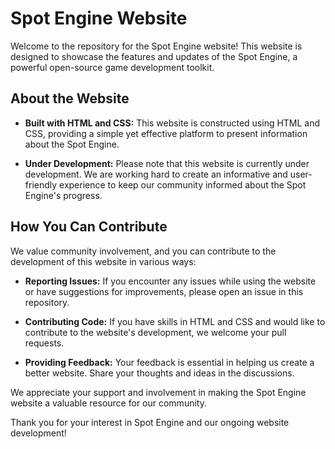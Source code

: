 # Spot Engine Website

Welcome to the repository for the Spot Engine website! This website is designed to showcase the features and updates of the Spot Engine, a powerful open-source game development toolkit.

## About the Website

- **Built with HTML and CSS:** This website is constructed using HTML and CSS, providing a simple yet effective platform to present information about the Spot Engine.

- **Under Development:** Please note that this website is currently under development. We are working hard to create an informative and user-friendly experience to keep our community informed about the Spot Engine's progress.

## How You Can Contribute

We value community involvement, and you can contribute to the development of this website in various ways:

- **Reporting Issues:** If you encounter any issues while using the website or have suggestions for improvements, please open an issue in this repository.

- **Contributing Code:** If you have skills in HTML and CSS and would like to contribute to the website's development, we welcome your pull requests.

- **Providing Feedback:** Your feedback is essential in helping us create a better website. Share your thoughts and ideas in the discussions.

We appreciate your support and involvement in making the Spot Engine website a valuable resource for our community.

Thank you for your interest in Spot Engine and our ongoing website development!
